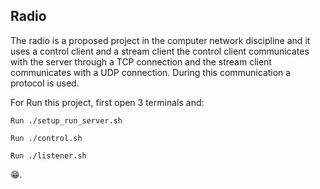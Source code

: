 ## Radio

The radio is a proposed project in the computer network discipline and it uses a control client and a stream client the control client communicates with the server through a TCP connection and the stream client communicates with a UDP connection. During this communication a protocol is used.

For Run this project, first open 3 terminals and:

	Run ./setup_run_server.sh
	
	Run ./control.sh
	
	Run ./listener.sh

😁.
